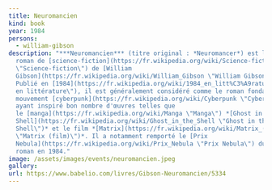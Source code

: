 ```yaml
---
title: Neuromancien
kind: book
year: 1984
persons:
  - william-gibson
description: "***Neuromancien*** (titre original : *Neuromancer*) est le premier
  roman de [science-fiction](https://fr.wikipedia.org/wiki/Science-fiction
  \"Science-fiction\") de [William
  Gibson](https://fr.wikipedia.org/wiki/William_Gibson \"William Gibson\").
  Publié en [1984](https://fr.wikipedia.org/wiki/1984_en_litt%C3%A9rature \"1984
  en littérature\"), il est généralement considéré comme le roman fondateur du
  mouvement [cyberpunk](https://fr.wikipedia.org/wiki/Cyberpunk \"Cyberpunk\"),
  ayant inspiré bon nombre d'œuvres telles que
  le [manga](https://fr.wikipedia.org/wiki/Manga \"Manga\") *[Ghost in the
  Shell](https://fr.wikipedia.org/wiki/Ghost_in_the_Shell \"Ghost in the
  Shell\")* et le film *[Matrix](https://fr.wikipedia.org/wiki/Matrix_(film)
  \"Matrix (film)\")*. Il a notamment remporté le [Prix
  Nebula](https://fr.wikipedia.org/wiki/Prix_Nebula \"Prix Nebula\") du meilleur
  roman en 1984."
image: /assets/images/events/neuromancien.jpeg
gallery: 
url: https://www.babelio.com/livres/Gibson-Neuromancien/5334
---
```

